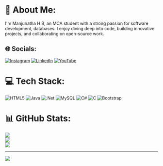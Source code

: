 # 💫 About Me:
 I'm Manjunatha H B, an MCA student with a strong passion for software development, databases. I enjoy diving deep into code, building innovative projects, and collaborating on open-source work.


## 🌐 Socials:
[![Instagram](https://img.shields.io/badge/Instagram-%23E4405F.svg?logo=Instagram&logoColor=white)](https://instagram.com/mr__m002) [![LinkedIn](https://img.shields.io/badge/LinkedIn-%230077B5.svg?logo=linkedin&logoColor=white)](https://linkedin.com/in/https://www.linkedin.com/in/manjunatha-h-b-72b155287) [![YouTube](https://img.shields.io/badge/YouTube-%23FF0000.svg?logo=YouTube&logoColor=white)](https://youtube.com/@https://youtube.com/@manjunatha_h_gowda?si=sYXNb0eu42q08HbO) 

# 💻 Tech Stack:
![HTML5](https://img.shields.io/badge/html5-%23E34F26.svg?style=plastic&logo=html5&logoColor=white) ![Java](https://img.shields.io/badge/java-%23ED8B00.svg?style=plastic&logo=openjdk&logoColor=white) ![.Net](https://img.shields.io/badge/.NET-5C2D91?style=plastic&logo=.net&logoColor=white) ![MySQL](https://img.shields.io/badge/mysql-4479A1.svg?style=plastic&logo=mysql&logoColor=white) ![C#](https://img.shields.io/badge/c%23-%23239120.svg?style=plastic&logo=csharp&logoColor=white) ![C](https://img.shields.io/badge/c-%2300599C.svg?style=plastic&logo=c&logoColor=white) ![Bootstrap](https://img.shields.io/badge/bootstrap-%238511FA.svg?style=plastic&logo=bootstrap&logoColor=white)
# 📊 GitHub Stats:
![](https://github-readme-stats.vercel.app/api?username=manjunathhgowda&theme=neon&hide_border=false&include_all_commits=true&count_private=false)<br/>
![](https://github-readme-streak-stats.herokuapp.com/?user=manjunathhgowda&theme=neon&hide_border=false)<br/>
![](https://github-readme-stats.vercel.app/api/top-langs/?username=manjunathhgowda&theme=neon&hide_border=false&include_all_commits=true&count_private=false&layout=compact)

---
[![](https://visitcount.itsvg.in/api?id=manjunathhgowda&icon=5&color=0)](https://visitcount.itsvg.in)

<!-- Proudly created with GPRM ( https://gprm.itsvg.in ) -->
